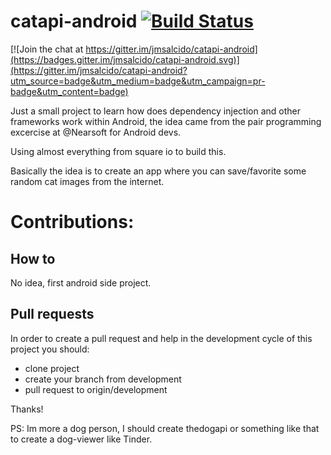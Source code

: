 # catapi-android [![Build Status](https://travis-ci.org/jmsalcido/catapi-android.svg?branch=development)](https://travis-ci.org/jmsalcido/catapi-android)

[![Join the chat at https://gitter.im/jmsalcido/catapi-android](https://badges.gitter.im/jmsalcido/catapi-android.svg)](https://gitter.im/jmsalcido/catapi-android?utm_source=badge&utm_medium=badge&utm_campaign=pr-badge&utm_content=badge)

Just a small project to learn how does dependency injection and other frameworks work within Android, the idea came from the pair programming excercise at @Nearsoft for Android devs.

Using almost everything from square io to build this.

Basically the idea is to create an app where you can save/favorite some random cat images from the internet.

# Contributions:
## How to
No idea, first android side project.

## Pull requests

In order to create a pull request and help in the development cycle of this project you should:

- clone project
- create your branch from development
- pull request to origin/development

Thanks!

PS: Im more a dog person, I should create thedogapi or something like that to create a dog-viewer like Tinder.
